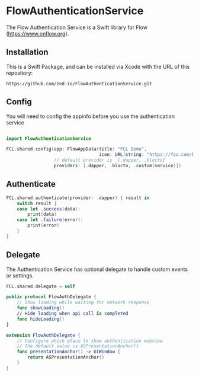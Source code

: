 # FlowAuthenticationService

The Flow Authentication Service is a Swift library for Flow (https://www.onflow.org).

## Installation

This is a Swift Package, and can be installed via Xcode with the URL of this repository:

`https://github.com/zed-io/FlowAuthenticationService.git`

## Config 
You will need to config the appinfo before you use the authentication service

```swift

import FlowAuthenticationService

FCL.shared.config(app: FlowAppData(title: "FCL Demo",
                                   icon: URL(string: "https://foo.com/bar.png")!),
                  // default provider is  [.dapper, .blocto]
                  providers: [.dapper, .blocto, .custom(service)])
```

## Authenticate 

```swift
FCL.shared.authenticate(provider: .dapper) { result in
    switch result {
    case let .success(data):
        print(data)
    case let .failure(error):
        print(error)
    }
}
```

## Delegate

The Authentication Service has optional delegate to handle custom events or settings. 

```swift
FCL.shared.delegate = self

public protocol FlowAuthDelegate {
    // Show loading while waiting for network response
    func showLoading()
    // Hide loading when api call is completed 
    func hideLoading()
}

extension FlowAuthDelegate {
    // Configure which place to show authentication webview
    // The default value is ASPresentationAnchor()
    func presentationAnchor() -> UIWindow {
        return ASPresentationAnchor()
    }
}
```
